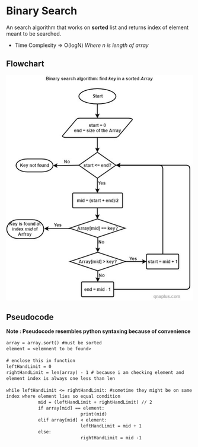 # Binary Search

An search algorithm that works on **sorted** list and returns index of element meant to be searched.

* Time Complexity =>  O(logN) *Where n is length of array*

## Flowchart
<!-- picture here -->
![flowchart](https://github.com/saksham-ghimire/software-architectures/blob/main/algorithms/binary-search/binary_search.jpg)

## Pseudocode
**Note : Pseudocode resembles python syntaxing because of convenience**
```
array = array.sort() #must be sorted
element = <elemnent to be found>

# enclose this in function
leftHandLimit = 0
rightHandLimit = len(array) - 1 # because i am checking element and element index is always one less than len

while leftHandLimit <= rightHandLimit: #sometime they might be on same index where element lies so equal condition
			mid = (leftHandLimit + rightHandLimit) // 2
			if array[mid] == element:
							print(mid)
			elif array[mid] < element: 
							leftHandLimit = mid + 1
			else:
							rightHandLimit = mid -1
```

